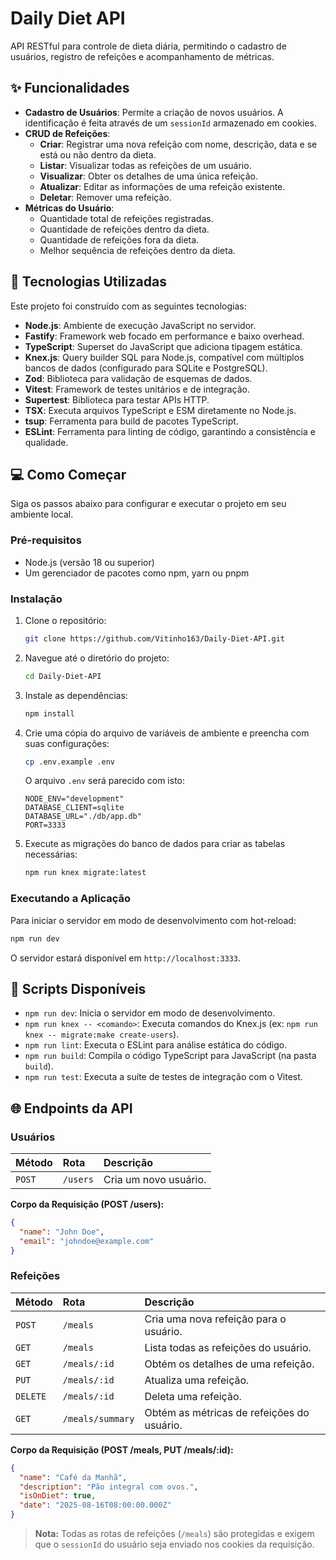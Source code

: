 # Daily Diet API

API RESTful para controle de dieta diária, permitindo o cadastro de usuários, registro de refeições e acompanhamento de métricas.

## ✨ Funcionalidades

- **Cadastro de Usuários**: Permite a criação de novos usuários. A identificação é feita através de um `sessionId` armazenado em cookies.
- **CRUD de Refeições**:
  - **Criar**: Registrar uma nova refeição com nome, descrição, data e se está ou não dentro da dieta.
  - **Listar**: Visualizar todas as refeições de um usuário.
  - **Visualizar**: Obter os detalhes de uma única refeição.
  - **Atualizar**: Editar as informações de uma refeição existente.
  - **Deletar**: Remover uma refeição.
- **Métricas do Usuário**:
  - Quantidade total de refeições registradas.
  - Quantidade de refeições dentro da dieta.
  - Quantidade de refeições fora da dieta.
  - Melhor sequência de refeições dentro da dieta.

## 🚀 Tecnologias Utilizadas

Este projeto foi construído com as seguintes tecnologias:

- **Node.js**: Ambiente de execução JavaScript no servidor.
- **Fastify**: Framework web focado em performance e baixo overhead.
- **TypeScript**: Superset do JavaScript que adiciona tipagem estática.
- **Knex.js**: Query builder SQL para Node.js, compatível com múltiplos bancos de dados (configurado para SQLite e PostgreSQL).
- **Zod**: Biblioteca para validação de esquemas de dados.
- **Vitest**: Framework de testes unitários e de integração.
- **Supertest**: Biblioteca para testar APIs HTTP.
- **TSX**: Executa arquivos TypeScript e ESM diretamente no Node.js.
- **tsup**: Ferramenta para build de pacotes TypeScript.
- **ESLint**: Ferramenta para linting de código, garantindo a consistência e qualidade.

## 💻 Como Começar

Siga os passos abaixo para configurar e executar o projeto em seu ambiente local.

### Pré-requisitos

- Node.js (versão 18 ou superior)
- Um gerenciador de pacotes como npm, yarn ou pnpm

### Instalação

1.  Clone o repositório:
    ```bash
    git clone https://github.com/Vitinho163/Daily-Diet-API.git
    ```

2.  Navegue até o diretório do projeto:
    ```bash
    cd Daily-Diet-API
    ```

3.  Instale as dependências:
    ```bash
    npm install
    ```

4.  Crie uma cópia do arquivo de variáveis de ambiente e preencha com suas configurações:
    ```bash
    cp .env.example .env
    ```
    O arquivo `.env` será parecido com isto:
    ```env
    NODE_ENV="development"
    DATABASE_CLIENT=sqlite
    DATABASE_URL="./db/app.db"
    PORT=3333
    ```

5.  Execute as migrações do banco de dados para criar as tabelas necessárias:
    ```bash
    npm run knex migrate:latest
    ```

### Executando a Aplicação

Para iniciar o servidor em modo de desenvolvimento com hot-reload:

```bash
npm run dev
```

O servidor estará disponível em `http://localhost:3333`.

## 📜 Scripts Disponíveis

- `npm run dev`: Inicia o servidor em modo de desenvolvimento.
- `npm run knex -- <comando>`: Executa comandos do Knex.js (ex: `npm run knex -- migrate:make create-users`).
- `npm run lint`: Executa o ESLint para análise estática do código.
- `npm run build`: Compila o código TypeScript para JavaScript (na pasta `build`).
- `npm run test`: Executa a suíte de testes de integração com o Vitest.

## 🌐 Endpoints da API

### Usuários

| Método | Rota      | Descrição           |
| :----- | :-------- | :------------------ |
| `POST` | `/users`  | Cria um novo usuário. |

**Corpo da Requisição (POST /users):**
```json
{
  "name": "John Doe",
  "email": "johndoe@example.com"
}
```

### Refeições

| Método   | Rota             | Descrição                               |
| :------- | :--------------- | :-------------------------------------- |
| `POST`   | `/meals`         | Cria uma nova refeição para o usuário.  |
| `GET`    | `/meals`         | Lista todas as refeições do usuário.    |
| `GET`    | `/meals/:id`     | Obtém os detalhes de uma refeição.      |
| `PUT`    | `/meals/:id`     | Atualiza uma refeição.                  |
| `DELETE` | `/meals/:id`     | Deleta uma refeição.                    |
| `GET`    | `/meals/summary` | Obtém as métricas de refeições do usuário. |

**Corpo da Requisição (POST /meals, PUT /meals/:id):**
```json
{
  "name": "Café da Manhã",
  "description": "Pão integral com ovos.",
  "isOnDiet": true,
  "date": "2025-08-16T08:00:00.000Z"
}
```
> **Nota:** Todas as rotas de refeições (`/meals`) são protegidas e exigem que o `sessionId` do usuário seja enviado nos cookies da requisição.